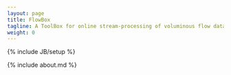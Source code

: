```yaml
---
layout: page
title: FlowBox
tagline: A ToolBox for online stream-processing of voluminous flow data
weight: 0
---
```

{% include JB/setup %}

{% include about.md %}
